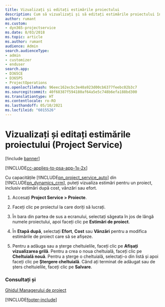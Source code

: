 ```yaml
---
title: Vizualizați și editați estimările proiectului
description: Cum să vizualizați și să editați estimările proiectului în Project Service
author: rumant
ms.custom:
- dyn365-projectservice
ms.date: 8/03/2018
ms.topic: article
ms.author: rumant
audience: Admin
search.audienceType:
- admin
- customizer
- enduser
search.app:
- D365CE
- D365PS
- ProjectOperations
ms.openlocfilehash: 96eec162ecbc3e40a923d00cb6377feebc02b3c7
ms.sourcegitcommit: 40f68387f594180af64a5e5c748b6efa188bd300
ms.translationtype: HT
ms.contentlocale: ro-RO
ms.lasthandoff: 05/10/2021
ms.locfileid: "6015526"
---
```

# <a name="view-and-edit-project-estimates-project-service"></a>Vizualizați și editați estimările proiectului (Project Service)

[!include [banner](../includes/psa-now-project-operations.md)]

[!INCLUDE[cc-applies-to-psa-app-1x-2x](../includes/cc-applies-to-psa-app-1x-2x.md)]

Cu capacitățile [!INCLUDE[pn_project_service_auto](../includes/pn-project-service-auto.md)] din [!INCLUDE[pn_dynamics_crm](../includes/pn-dynamics-crm.md)], puteți vizualiza estimări pentru un proiect, inclusiv estimări după cost, vânzări sau efort.  
  
1.  Accesați **Project Service > Proiecte**.  
  
2.  Faceți clic pe proiectul la care doriți să lucrați.  
  
3.  În bara din partea de sus a ecranului, selectați săgeata în jos de lângă numele proiectului, apoi faceți clic pe **Estimări de proiect**.  
  
4.  În **Etapă după**, selectați **Efort**, **Cost** sau **Vânzări** pentru a modifica estimările de proiect care să se afișeze.  
  
5.  Pentru a adăuga sau a șterge cheltuielile, faceți clic pe **Afișați vizualizarea grilă**. Pentru a crea o noua cheltuială, faceți clic pe **Cheltuială nouă**. Pentru a șterge o cheltuială, selectați-o din listă și apoi faceți clic pe **Ștergere cheltuială**. Când ați terminat de adăugat sau de șters cheltuielile, faceți clic pe **Salvare**.  
  
### <a name="see-also"></a>Consultați și  
 [Ghidul Managerului de proiect](../psa/project-manager-guide.md)


[!INCLUDE[footer-include](../includes/footer-banner.md)]